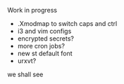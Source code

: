 Work in progress

- .Xmodmap to switch caps and ctrl
- i3 and vim configs
- encrypted secrets?
- more cron jobs?
- new st default font
- urxvt?

we shall see






